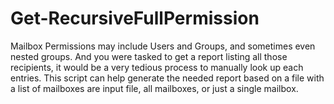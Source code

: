 # Get-RecursiveFullPermission
Mailbox Permissions may include Users and Groups, and sometimes even nested groups. And you were tasked to get a report listing all those recipients, it would be a very tedious process to manually look up each entries. This script can help generate the needed report based on a file with a list of mailboxes are input file, all mailboxes, or just a single mailbox.
